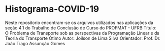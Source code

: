 # Histograma-COVID-19
Neste repositorio encontram-se os arquivos utilizados nas aplicações da seção 4.1 do Trabalho de Conclusão de Curso do PROFMAT - UFRB
Título:    O Problema de Transporte sob as perspectivas da Programação Linear e da Teoria do Transporte Ótimo
Autor:       Joilson de Lima Silva
Orientador: Prof. Dr. João Tiago Assunção Gomes
